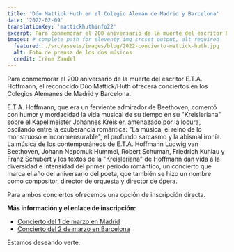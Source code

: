 ```yaml
---
title: 'Dúo Mattick Huth en el Colegio Alemán de Madrid y Barcelona'
date: '2022-02-09'
translationKey: 'mattickhuthinfo22'
excerpt: Para conmemorar el 200 aniversario de la muerte del escritor E.T.A. Hoffmann, el reconocido Dúo Mattick/Huth ofrecerá conciertos en los Colegios Alemanes de Madrid y Barcelona.
images: # complete path for eleventy img srcset output, alt required
  featured: ./src/assets/images/blog/2022-concierto-mattick-huth.jpg
  alt: Foto de prensa de los dos músicos
  credit: Irène Zandel
---
```


Para conmemorar el 200 aniversario de la muerte del escritor E.T.A. Hoffmann, el reconocido Dúo Mattick/Huth ofrecerá conciertos en los Colegios Alemanes de Madrid y Barcelona.

E.T.A. Hoffmann, que era un ferviente admirador de Beethoven, comentó con humor y mordacidad la vida musical de su tiempo en su "Kreisleriana" sobre el Kapellmeister Johannes Kreisler, amenazado por la locura, oscilando entre la exuberancia romántica: "La música, el reino de lo monstruoso e inconmensurable", el profundo sarcasmo y la abismal ironía. La música de los contemporáneos de E.T.A. Hoffmann Ludwig van Beethoven, Johann Nepomuk Hummel, Robert Schuman, Friedrich Kuhlau y Franz Schubert y los textos de la "Kreisleriana" de Hoffmann dan vida a la diversidad e intensidad del primer periodo romántico, un concierto que marca el año del aniversario del poeta, que también se hizo un nombre como compositor, director de orquesta y director de ópera.

Para ambos conciertos ofrecemos una opción de inscripción directa.

**Más información y el enlace de inscripción:**

- [Concierto del 1 de marzo en Madrid](https://www.fundaciongoethe.org/es/eventos/duo-mattick-huth-madrid-2022/)
- [Concierto del 2 de marzo en Barcelona](https://www.fundaciongoethe.org/es/eventos/duo-mattick-huth-barcelona-2022/)

Estamos deseando verte.
